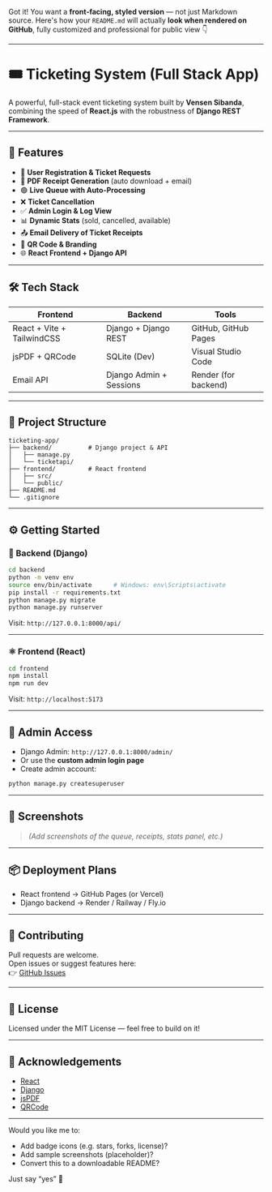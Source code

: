 Got it! You want a **front-facing, styled version** — not just Markdown source. Here's how your `README.md` will actually **look when rendered on GitHub**, fully customized and professional for public view 👇

---

# 🎟️ Ticketing System (Full Stack App)

A powerful, full-stack event ticketing system built by **Vensen Sibanda**, combining the speed of **React.js** with the robustness of **Django REST Framework**.

---

## 🚀 Features

- 🎫 **User Registration & Ticket Requests**
- 🧾 **PDF Receipt Generation** (auto download + email)
- 🟢 **Live Queue with Auto-Processing**
- ❌ **Ticket Cancellation**
- ✅ **Admin Login & Log View**
- 📊 **Dynamic Stats** (sold, cancelled, available)
- 📤 **Email Delivery of Ticket Receipts**
- 🧩 **QR Code & Branding**
- 🌐 **React Frontend + Django API**

---

## 🛠️ Tech Stack

| Frontend                         | Backend                 | Tools                 |
|----------------------------------|--------------------------|------------------------|
| React + Vite + TailwindCSS      | Django + Django REST     | GitHub, GitHub Pages   |
| jsPDF + QRCode                  | SQLite (Dev)             | Visual Studio Code     |
| Email API                       | Django Admin + Sessions  | Render (for backend)   |

---

## 📁 Project Structure

```
ticketing-app/
├── backend/          # Django project & API
│   ├── manage.py
│   └── ticketapi/
├── frontend/         # React frontend
│   ├── src/
│   └── public/
├── README.md
└── .gitignore
```

---

## ⚙️ Getting Started

### 🐍 Backend (Django)

```bash
cd backend
python -m venv env
source env/bin/activate      # Windows: env\Scripts\activate
pip install -r requirements.txt
python manage.py migrate
python manage.py runserver
```

Visit: `http://127.0.0.1:8000/api/`

---

### ⚛️ Frontend (React)

```bash
cd frontend
npm install
npm run dev
```

Visit: `http://localhost:5173`

---

## 🔐 Admin Access

- Django Admin: `http://127.0.0.1:8000/admin/`
- Or use the **custom admin login page**
- Create admin account:

```bash
python manage.py createsuperuser
```

---

## 📸 Screenshots

> _(Add screenshots of the queue, receipts, stats panel, etc.)_

---

## 📦 Deployment Plans

- React frontend → GitHub Pages (or Vercel)
- Django backend → Render / Railway / Fly.io

---

## 🤝 Contributing

Pull requests are welcome.  
Open issues or suggest features here:  
👉 [GitHub Issues](https://github.com/vensensibanda/ticketing-app/issues)

---

## 📄 License

Licensed under the MIT License — feel free to build on it!

---

## 🙌 Acknowledgements

- [React](https://reactjs.org)
- [Django](https://www.djangoproject.com/)
- [jsPDF](https://github.com/parallax/jsPDF)
- [QRCode](https://github.com/soldair/node-qrcode)

---

Would you like me to:

- Add badge icons (e.g. stars, forks, license)?
- Add sample screenshots (placeholder)?
- Convert this to a downloadable README?

Just say “yes” 💪

